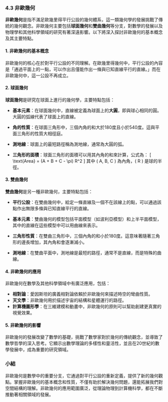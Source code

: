### 4.3 非歐幾何

**非歐幾何**是指不滿足歐幾里得平行公設的幾何體系，這一類幾何學的發展挑戰了傳統的幾何觀念。非歐幾何主要包括**球面幾何**和**雙曲幾何**等分支，對數學的發展以及物理學和其他科學領域的研究有著深遠影響。以下將深入探討非歐幾何的基本概念及其主要特點。

#### 1. 非歐幾何的基本概念

非歐幾何的核心在於對平行公設的不同理解。在歐幾里得幾何中，平行公設的內容是「通過平面上的一點，可以作出且僅能作出一條與已知直線平行的直線。」而在非歐幾何中，這一公設不再成立。

#### 2. 球面幾何

**球面幾何**是研究在球面上進行的幾何學，主要特點包括：

- **基本元素**：在球面幾何中，直線被定義為球面上的**大圓**，即與球心相同的圓。大圓的弧線代表了球面上的直線。

- **角的性質**：在球面三角形中，三個內角的和大於180度且小於540度。這與平面三角形的性質大相徑庭。

- **測地線**：球面上的最短路徑稱為測地線，通常為大圓的弧。

- **三角形的面積**：球面三角形的面積可以用其內角的和來計算，公式為：
  \[
  \text{Area} = (A + B + C - \pi) R^2
  \]
  其中 \( A, B, C \) 為內角，\( R \) 是球的半徑。

#### 3. 雙曲幾何

**雙曲幾何**是另一種非歐幾何，主要特點包括：

- **平行公設**：在雙曲幾何中，給定一條直線及一個不在該線上的點，可以通過該點作出無限多條與已知直線平行的直線。

- **基本元素**：雙曲幾何的模型包括平面模型（如波利亞模型）和上半平面模型，其中的直線在這些模型中可以用曲線來表示。

- **三角形性質**：在雙曲三角形中，三個內角的和小於180度。這意味著隨著三角形的邊長增加，其內角和會逐漸減小。

- **測地線**：在雙曲平面中，測地線是最短的路徑，通常不是直線，而是特殊的曲線。

#### 4. 非歐幾何的應用

非歐幾何在數學及其他科學領域中有廣泛應用，包括：

- **相對論**：愛因斯坦的廣義相對論依賴於非歐幾何來描述時空的彎曲性質。
- **天文學**：非歐幾何用於描述宇宙的結構和星體運行的路徑。
- **計算機圖形學**：在三維建模和動畫中，非歐幾何的原則可以幫助創建更真實的視覺效果。

#### 5. 非歐幾何的影響

非歐幾何的發展改變了數學的基礎，挑戰了數學家對於幾何的傳統觀念，並導致了數學哲學的深入思考。它顯示出數學理論的多樣性和靈活性，並且在20世紀的數學發展中，成為重要的研究領域。

### 小結

非歐幾何是數學中的重要分支，它通過對平行公設的重新定義，提供了新的幾何觀點。掌握非歐幾何的基本概念和性質，不僅有助於解決幾何問題，還能拓展我們對空間結構的理解。非歐幾何的應用範圍廣泛，從理論物理到計算機科學，都在不斷推動著相關領域的發展。